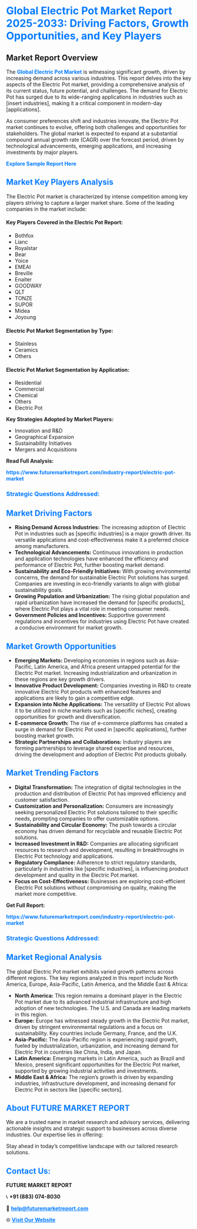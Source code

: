<h1 style="color: #007BFF;">Global Electric Pot Market Report 2025-2033: Driving Factors, Growth Opportunities, and Key Players</h1>

<section id="overview">
<h2>Market Report Overview</h2>
<p>The <a href="https://www.futuremarketreport.com/industry-report/electric-pot-market" style="color: #007BFF; text-decoration: none;"><strong>Global Electric Pot Market</strong></a> is witnessing significant growth, driven by increasing demand across various industries. This report delves into the key aspects of the Electric Pot market, providing a comprehensive analysis of its current status, future potential, and challenges. The demand for Electric Pot has surged due to its wide-ranging applications in industries such as [insert industries], making it a critical component in modern-day [applications].</p>
<p>As consumer preferences shift and industries innovate, the Electric Pot market continues to evolve, offering both challenges and opportunities for stakeholders. The global market is expected to expand at a substantial compound annual growth rate (CAGR) over the forecast period, driven by technological advancements, emerging applications, and increasing investments by major players.</p>
</section>

<section id="overview">
<p><a href="https://www.futuremarketreport.com/request-sample/reportId=112251" style="color: #007BFF; text-decoration: none;"><strong>Explore Sample Report Here</strong></a></p>
</section>

<section id="key-players">
<h2 style="color: #007BFF;">Market Key Players Analysis</h2>
<p>The Electric Pot market is characterized by intense competition among key players striving to capture a larger market share. Some of the leading companies in the market include:</p>
<h4>Key Players Covered in the Electric Pot Report:</h4>
<ul><li>Bothfox</li><li>Lianc</li><li>Royalstar</li><li>Bear</li><li>Yoice</li><li>EMEAI</li><li>Breville</li><li>Enaiter</li><li>GOODWAY</li><li>QLT</li><li>TONZE</li><li>SUPOR</li><li>Midea</li><li>Joyoung</li></ul>
<h4>Electric Pot Market Segmentation by Type:</h4>
<ul><li>Stainless</li><li>Ceramics</li><li>Others</li></ul>

<h4>Electric Pot Market Segmentation by Application:</h4>
<ul><li>Residential</li><li>Commercial</li><li>Chemical</li><li>Others</li><li>Electric Pot</li></ul>
<p><strong>Key Strategies Adopted by Market Players:</strong></p>
<ul>
<li>Innovation and R&D</li>
<li>Geographical Expansion</li>
<li>Sustainability Initiatives</li>
<li>Mergers and Acquisitions</li>
</ul>
</section>

<section>
<p><strong>Read Full Analysis: </strong></p><a href="https://www.futuremarketreport.com/industry-report/electric-pot-market" style="color: #007BFF; text-decoration: none;"><strong>https://www.futuremarketreport.com/industry-report/electric-pot-market</strong></a>
<h3 style="color: #007BFF;">Strategic Questions Addressed:</h3>
</section>

<section id="driving-factors">
<h2 style="color: #007BFF;">Market Driving Factors</h2>
<ul>
<li><strong>Rising Demand Across Industries:</strong> The increasing adoption of Electric Pot in industries such as [specific industries] is a major growth driver. Its versatile applications and cost-effectiveness make it a preferred choice among manufacturers.</li>
<li><strong>Technological Advancements:</strong> Continuous innovations in production and application technologies have enhanced the efficiency and performance of Electric Pot, further boosting market demand.</li>
<li><strong>Sustainability and Eco-Friendly Initiatives:</strong> With growing environmental concerns, the demand for sustainable Electric Pot solutions has surged. Companies are investing in eco-friendly variants to align with global sustainability goals.</li>
<li><strong>Growing Population and Urbanization:</strong> The rising global population and rapid urbanization have increased the demand for [specific products], where Electric Pot plays a vital role in meeting consumer needs.</li>
<li><strong>Government Policies and Incentives:</strong> Supportive government regulations and incentives for industries using Electric Pot have created a conducive environment for market growth.</li>
</ul>
</section>

<section id="growth-opportunities">
<h2 style="color: #007BFF;">Market Growth Opportunities</h2>
<ul>
<li><strong>Emerging Markets:</strong> Developing economies in regions such as Asia-Pacific, Latin America, and Africa present untapped potential for the Electric Pot market. Increasing industrialization and urbanization in these regions are key growth drivers.</li>
<li><strong>Innovative Product Development:</strong> Companies investing in R&D to create innovative Electric Pot products with enhanced features and applications are likely to gain a competitive edge.</li>
<li><strong>Expansion into Niche Applications:</strong> The versatility of Electric Pot allows it to be utilized in niche markets such as [specific niches], creating opportunities for growth and diversification.</li>
<li><strong>E-commerce Growth:</strong> The rise of e-commerce platforms has created a surge in demand for Electric Pot used in [specific applications], further boosting market growth.</li>
<li><strong>Strategic Partnerships and Collaborations:</strong> Industry players are forming partnerships to leverage shared expertise and resources, driving the development and adoption of Electric Pot products globally.</li>
</ul>
</section>

<section id="trending-factors">
<h2 style="color: #007BFF;">Market Trending Factors</h2>
<ul>
<li><strong>Digital Transformation:</strong> The integration of digital technologies in the production and distribution of Electric Pot has improved efficiency and customer satisfaction.</li>
<li><strong>Customization and Personalization:</strong> Consumers are increasingly seeking personalized Electric Pot solutions tailored to their specific needs, prompting companies to offer customizable options.</li>
<li><strong>Sustainability and Circular Economy:</strong> The push towards a circular economy has driven demand for recyclable and reusable Electric Pot solutions.</li>
<li><strong>Increased Investment in R&D:</strong> Companies are allocating significant resources to research and development, resulting in breakthroughs in Electric Pot technology and applications.</li>
<li><strong>Regulatory Compliance:</strong> Adherence to strict regulatory standards, particularly in industries like [specific industries], is influencing product development and quality in the Electric Pot market.</li>
<li><strong>Focus on Cost-Effectiveness:</strong> Businesses are exploring cost-efficient Electric Pot solutions without compromising on quality, making the market more competitive.</li>
</ul>
</section>

<section>
<p><strong>Get Full Report: </strong></p><a href="https://www.futuremarketreport.com/industry-report/electric-pot-market" style="color: #007BFF; text-decoration: none;"><strong>https://www.futuremarketreport.com/industry-report/electric-pot-market</strong></a>
<h3 style="color: #007BFF;">Strategic Questions Addressed:</h3>
</section>


<section id="regional-analysis">
<h2 style="color: #007BFF;">Market Regional Analysis</h2>
<p>The global Electric Pot market exhibits varied growth patterns across different regions. The key regions analyzed in this report include North America, Europe, Asia-Pacific, Latin America, and the Middle East & Africa:</p>
<ul>
<li><strong>North America:</strong> This region remains a dominant player in the Electric Pot market due to its advanced industrial infrastructure and high adoption of new technologies. The U.S. and Canada are leading markets in this region.</li>
<li><strong>Europe:</strong> Europe has witnessed steady growth in the Electric Pot market, driven by stringent environmental regulations and a focus on sustainability. Key countries include Germany, France, and the U.K.</li>
<li><strong>Asia-Pacific:</strong> The Asia-Pacific region is experiencing rapid growth, fueled by industrialization, urbanization, and increasing demand for Electric Pot in countries like China, India, and Japan.</li>
<li><strong>Latin America:</strong> Emerging markets in Latin America, such as Brazil and Mexico, present significant opportunities for the Electric Pot market, supported by growing industrial activities and investments.</li>
<li><strong>Middle East & Africa:</strong> The region’s growth is driven by expanding industries, infrastructure development, and increasing demand for Electric Pot in sectors like [specific sectors].</li>
</ul>
</section>

<footer>
<h2 style="color: #007BFF;">About FUTURE MARKET REPORT</h2>
<p>We are a trusted name in market research and advisory services, delivering actionable insights and strategic support to businesses across diverse industries. Our expertise lies in offering:</p>

<p>Stay ahead in today’s competitive landscape with our tailored research solutions.</p>

<h2 style="color: #007BFF;">Contact Us:</h2>
<p><strong>FUTURE MARKET REPORT</strong></p>
<p>📞 <strong>+91 (883) 074-8030</strong></p>
<p>📧 <strong><a href="mailto:help@futuremarketreport.com" style="color: #007BFF;">help@futuremarketreport.com</a></strong></p>
<p>🌐 <strong><a href="https://www.futuremarketreport.com/" style="color: #007BFF;">Visit Our Website</a></strong></p>
</footer>